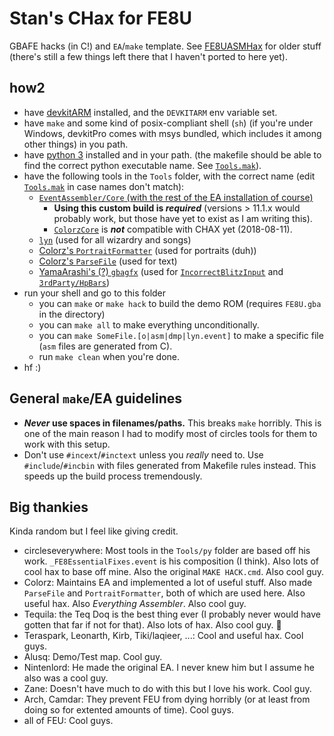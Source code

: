 # Stan's CHax for FE8U

GBAFE hacks (in C!) and `EA`/`make` template. See [FE8UASMHax](https://github.com/StanHash/FE8UASMHax) for older stuff (there's still a few things left there that I haven't ported to here yet).

## how2

- have [devkitARM](https://devkitpro.org/wiki/Getting_Started) installed, and the `DEVKITARM` env variable set.
- have `make` and some kind of posix-compliant shell (`sh`) (if you're under Windows, devkitPro comes with msys bundled, which includes it among other things) in you path.
- have [python 3](https://www.python.org/) installed and in your path. (the makefile should be able to find the correct python executable name. See [`Tools.mak`](./Tools.mak)).
- have the following tools in the `Tools` folder, with the correct name (edit [`Tools.mak`](./Tools.mak) in case names don't match):
  - [`EventAssembler/Core` (with the rest of the EA installation of course)](https://www.dropbox.com/s/moxk5tnerzhdkgl/EventAssembler-Stan.18.05.31.7z?dl=0)
    - **Using this custom build is _required_** (versions > 11.1.x would probably work, but those have yet to exist as I am writing this).
    - [`ColorzCore`](https://github.com/FireEmblemUniverse/ColorzCore) is ***not*** compatible with CHAX yet (2018-08-11).
  - [`lyn`](https://github.com/StanHash/lyn/releases) (used for all wizardry and songs)
  - [Colorz's `PortraitFormatter`](http://feuniverse.us/t/ea-ea-formatting-suite/1714?u=stanh) (used for portraits (duh))
  - [Colorz's `ParseFile`](http://feuniverse.us/t/ea-ea-formatting-suite/1714?u=stanh) (used for text)
  - [YamaArashi's (?) `gbagfx`](https://github.com/pret/pokeruby-tools) (used for [`IncorrectBlitzInput`](./Wizardry/IncorrectBlitzInput/) and [`3rdParty/HpBars`](./Wizardry/3rdParty/HpBars/))
- run your shell and go to this folder
  - you can `make` or `make hack` to build the demo ROM (requires `FE8U.gba` in the directory)
  - you can `make all` to make everything unconditionally.
  - you can `make SomeFile.[o|asm|dmp|lyn.event]` to make a specific file (`asm` files are generated from C).
  - run `make clean` when you're done.
- hf :)

## General `make`/EA guidelines

- **_Never_ use spaces in filenames/paths.** This breaks `make` horribly. This is one of the main reason I had to modify most of circles tools for them to work with this setup.
- Don't use `#incext`/`#inctext` unless you *really* need to. Use `#include`/`#incbin` with files generated from Makefile rules instead. This speeds up the build process tremendously.

## Big thankies

Kinda random but I feel like giving credit.

- circleseverywhere: Most tools in the `Tools/py` folder are based off his work. `_FE8EssentialFixes.event` is his composition (I think). Also lots of cool hax to base off mine. Also the original `MAKE HACK.cmd`. Also cool guy.
- Colorz: Maintains EA and implemented a lot of useful stuff. Also made `ParseFile` and `PortraitFormatter`, both of which are used here. Also useful hax. Also *Everything Assembler*. Also cool guy.
- Tequila: the Teq Doq is the best thing ever (I probably never would have gotten that far if not for that). Also lots of hax. Also cool guy. :duck:
- Teraspark, Leonarth, Kirb, Tiki/laqieer, ...: Cool and useful hax. Cool guys.
- Alusq: Demo/Test map. Cool guy.
- Nintenlord: He made the original EA. I never knew him but I assume he also was a cool guy.
- Zane: Doesn't have much to do with this but I love his work. Cool guy.
- Arch, Camdar: They prevent FEU from dying horribly (or at least from doing so for extented amounts of time). Cool guys.
- all of FEU: Cool guys.
